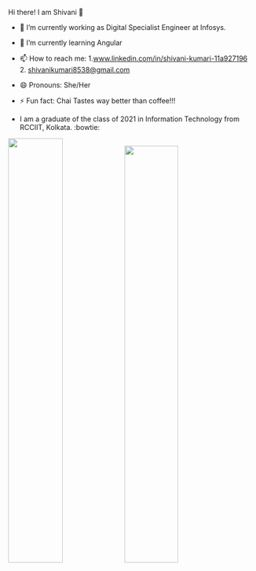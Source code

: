 Hi there! I am Shivani :wave:

- 🔭 I’m currently working as Digital Specialist Engineer at Infosys.
- 🌱 I’m currently learning Angular
- 📫 How to reach me: 
            1.www.linkedin.com/in/shivani-kumari-11a927196 <br />
            2. shivanikumari8538@gmail.com

- 😄 Pronouns: She/Her
- ⚡ Fun fact: Chai Tastes way better than coffee!!!
- I am a graduate of the class of 2021 in Information Technology from RCCIIT, Kolkata. :bowtie:

<img src="https://github-readme-stats.vercel.app/api?username=Shivanisingh1809&show_icons=true&theme=prussian&count_private=true" width="47%"><img src="https://github-readme-stats.vercel.app/api/top-langs/?username=Shivanisingh1809&layout=compact&theme=prussian" width="46.6%">

